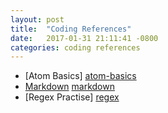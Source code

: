 ```yaml
---
layout: post
title:  "Coding References"
date:   2017-01-31 21:11:41 -0800
categories: coding references
---
```

- [Atom Basics] [atom-basics]
- [Markdown] [markdown]
- [Regex Practise] [regex]

[regex]:https://regexone.com/
[atom-basics]:http://flight-manual.atom.io/getting-started/sections/atom-basics/
[markdown]:https://en.support.wordpress.com/markdown-quick-reference/
